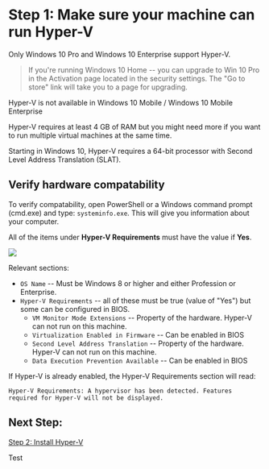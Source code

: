 # Step 1: Make sure your machine can run Hyper-V

Only Windows 10 Pro and Windows 10 Enterprise support Hyper-V.

> If you're running Windows 10 Home -- you can upgrade to Win 10 Pro in the Activation page located in the security settings. The "Go to store" link will take you to a page for upgrading.

Hyper-V is not available in Windows 10 Mobile / Windows 10 Mobile Enterprise

Hyper-V requires at least 4 GB of RAM but you might need more if you want to run multiple virtual machines at the same time.

Starting in Windows 10, Hyper-V requires a 64-bit processor with Second Level Address Translation (SLAT).

## Verify hardware compatability

To verify compatability, open PowerShell or a Windows command prompt (cmd.exe) and type: `systeminfo.exe`. This will give you information about your computer.

All of the items under **Hyper-V Requirements** must have the value if **Yes**.

![](media\systeminfo.png)

Relevant sections:
*  `OS Name` -- Must be Windows 8 or higher and either Profession or Enterprise.
*  `Hyper-V Requirements` -- all of these must be true (value of "Yes") but some can be configured in BIOS.
    *  `VM Monitor Mode Extensions` -- Property of the hardware. Hyper-V can not run on this machine.
    *  `Virtualization Enabled in Firmware` -- Can be enabled in BIOS
    *  `Second Level Address Translation` -- Property of the hardware. Hyper-V can not run on this machine.
    *  `Data Execution Prevention Available` -- Can be enabled in BIOS

If Hyper-V is already enabled, the Hyper-V Requirements section will read:
```
Hyper-V Requirements: A hypervisor has been detected. Features required for Hyper-V will not be displayed.
```

## Next Step:

[Step 2: Install Hyper-V](walkthrough_install.md)

Test



<!--HONumber=Jan16_HO4-->
